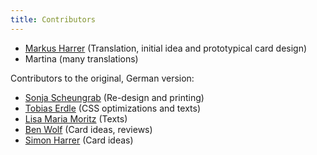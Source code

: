 ```yaml
---
title: Contributors
---
```

* [Markus Harrer](https://www.innoq.com/en/staff/markus-harrer/) (Translation, initial idea and prototypical card design)
* Martina (many translations)

Contributors to the original, German version:
* [Sonja Scheungrab](https://www.innoq.com/en/staff/sonja-scheungrab/) (Re-design and printing)
* [Tobias Erdle](https://www.innoq.com/en/staff/tobias-erdle) (CSS optimizations and texts)
* [Lisa Maria Moritz](https://www.innoq.com/en/staff/lisa-moritz/) (Texts)
* [Ben Wolf](https://www.innoq.com/en/staff/benjamin-wolf/) (Card ideas, reviews)
* [Simon Harrer](https://www.innoq.com/en/staff/dr-simon-harrer/) (Card ideas)
